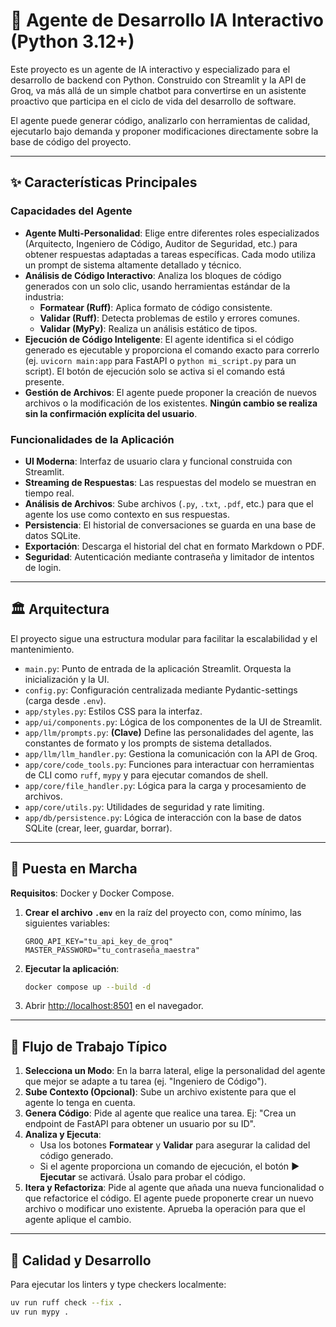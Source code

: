 # 🐍 Agente de Desarrollo IA Interactivo (Python 3.12+)

Este proyecto es un agente de IA interactivo y especializado para el desarrollo de backend con Python. Construido con Streamlit y la API de Groq, va más allá de un simple chatbot para convertirse en un asistente proactivo que participa en el ciclo de vida del desarrollo de software.

El agente puede generar código, analizarlo con herramientas de calidad, ejecutarlo bajo demanda y proponer modificaciones directamente sobre la base de código del proyecto.

---

## ✨ Características Principales

### Capacidades del Agente

- **Agente Multi-Personalidad**: Elige entre diferentes roles especializados (Arquitecto, Ingeniero de Código, Auditor de Seguridad, etc.) para obtener respuestas adaptadas a tareas específicas. Cada modo utiliza un prompt de sistema altamente detallado y técnico.
- **Análisis de Código Interactivo**: Analiza los bloques de código generados con un solo clic, usando herramientas estándar de la industria:
    - **Formatear (Ruff)**: Aplica formato de código consistente.
    - **Validar (Ruff)**: Detecta problemas de estilo y errores comunes.
    - **Validar (MyPy)**: Realiza un análisis estático de tipos.
- **Ejecución de Código Inteligente**: El agente identifica si el código generado es ejecutable y proporciona el comando exacto para correrlo (ej. `uvicorn main:app` para FastAPI o `python mi_script.py` para un script). El botón de ejecución solo se activa si el comando está presente.
- **Gestión de Archivos**: El agente puede proponer la creación de nuevos archivos o la modificación de los existentes. **Ningún cambio se realiza sin la confirmación explícita del usuario**.

### Funcionalidades de la Aplicación

- **UI Moderna**: Interfaz de usuario clara y funcional construida con Streamlit.
- **Streaming de Respuestas**: Las respuestas del modelo se muestran en tiempo real.
- **Análisis de Archivos**: Sube archivos (`.py`, `.txt`, `.pdf`, etc.) para que el agente los use como contexto en sus respuestas.
- **Persistencia**: El historial de conversaciones se guarda en una base de datos SQLite.
- **Exportación**: Descarga el historial del chat en formato Markdown o PDF.
- **Seguridad**: Autenticación mediante contraseña y limitador de intentos de login.

---

## 🏛️ Arquitectura

El proyecto sigue una estructura modular para facilitar la escalabilidad y el mantenimiento.

- `main.py`: Punto de entrada de la aplicación Streamlit. Orquesta la inicialización y la UI.
- `config.py`: Configuración centralizada mediante Pydantic-settings (carga desde `.env`).
- `app/styles.py`: Estilos CSS para la interfaz.
- `app/ui/components.py`: Lógica de los componentes de la UI de Streamlit.
- `app/llm/prompts.py`: **(Clave)** Define las personalidades del agente, las constantes de formato y los prompts de sistema detallados.
- `app/llm/llm_handler.py`: Gestiona la comunicación con la API de Groq.
- `app/core/code_tools.py`: Funciones para interactuar con herramientas de CLI como `ruff`, `mypy` y para ejecutar comandos de shell.
- `app/core/file_handler.py`: Lógica para la carga y procesamiento de archivos.
- `app/core/utils.py`: Utilidades de seguridad y rate limiting.
- `app/db/persistence.py`: Lógica de interacción con la base de datos SQLite (crear, leer, guardar, borrar).

---

## 🚀 Puesta en Marcha

**Requisitos**: Docker y Docker Compose.

1.  **Crear el archivo `.env`** en la raíz del proyecto con, como mínimo, las siguientes variables:

    ```env
    GROQ_API_KEY="tu_api_key_de_groq"
    MASTER_PASSWORD="tu_contraseña_maestra"
    ```

2.  **Ejecutar la aplicación**:

    ```bash
    docker compose up --build -d
    ```

3.  Abrir [http://localhost:8501](http://localhost:8501) en el navegador.

---

## 🧰 Flujo de Trabajo Típico

1.  **Selecciona un Modo**: En la barra lateral, elige la personalidad del agente que mejor se adapte a tu tarea (ej. "Ingeniero de Código").
2.  **Sube Contexto (Opcional)**: Sube un archivo existente para que el agente lo tenga en cuenta.
3.  **Genera Código**: Pide al agente que realice una tarea. Ej: "Crea un endpoint de FastAPI para obtener un usuario por su ID".
4.  **Analiza y Ejecuta**:
    - Usa los botones **Formatear** y **Validar** para asegurar la calidad del código generado.
    - Si el agente proporciona un comando de ejecución, el botón **▶️ Ejecutar** se activará. Úsalo para probar el código.
5.  **Itera y Refactoriza**: Pide al agente que añada una nueva funcionalidad o que refactorice el código. El agente puede proponerte crear un nuevo archivo o modificar uno existente. Aprueba la operación para que el agente aplique el cambio.

---

## 🧪 Calidad y Desarrollo

Para ejecutar los linters y type checkers localmente:

```bash
uv run ruff check --fix .
uv run mypy .
```
